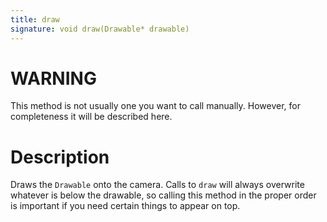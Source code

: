 ```yaml
---
title: draw
signature: void draw(Drawable* drawable)
---
```


# WARNING
This method is not usually one you want to call manually. However, for completeness it will be described here.

# Description
Draws the `Drawable` onto the camera. Calls to `draw` will always overwrite whatever is below the drawable, so calling this method in the proper order is important if you need certain things to appear on top.
